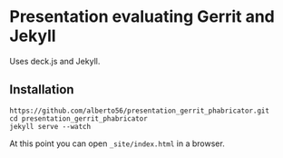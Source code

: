 Presentation evaluating Gerrit and Jekyll
=========================================

Uses deck.js and Jekyll.

Installation
------------

    https://github.com/alberto56/presentation_gerrit_phabricator.git
    cd presentation_gerrit_phabricator
    jekyll serve --watch

At this point you can open `_site/index.html` in a browser.
